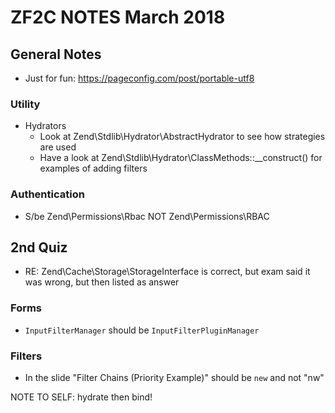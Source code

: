 # ZF2C NOTES March 2018

## General Notes
* Just for fun: https://pageconfig.com/post/portable-utf8

### Utility
* Hydrators
    * Look at Zend\Stdlib\Hydrator\AbstractHydrator to see how strategies are used
    * Have a look at Zend\Stdlib\Hydrator\ClassMethods::__construct() for examples of adding filters

### Authentication
* S/be Zend\Permissions\Rbac NOT Zend\Permissions\RBAC

## 2nd Quiz
* RE: Zend\Cache\Storage\StorageInterface is correct, but exam said it was wrong,  but then listed as answer

### Forms
* `InputFilterManager` should be `InputFilterPluginManager`

### Filters
* In the slide "Filter Chains (Priority Example)" should be `new` and not "nw"


NOTE TO SELF: hydrate then bind!
